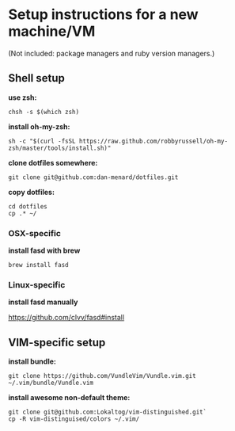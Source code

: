 # Setup instructions for a new machine/VM

(Not included: package managers and ruby version managers.)

## Shell setup

**use zsh:**

`chsh -s $(which zsh)`

**install oh-my-zsh:**

`sh -c "$(curl -fsSL https://raw.github.com/robbyrussell/oh-my-zsh/master/tools/install.sh)"`

**clone dotfiles somewhere:**

`git clone git@github.com:dan-menard/dotfiles.git`

**copy dotfiles:**

```
cd dotfiles
cp .* ~/
```

### OSX-specific ###

**install fasd with brew**

`brew install fasd`

### Linux-specific ###

**install fasd manually**

https://github.com/clvv/fasd#install

## VIM-specific setup

**install bundle:**

`git clone https://github.com/VundleVim/Vundle.vim.git ~/.vim/bundle/Vundle.vim`

**install awesome non-default theme:**

```
git clone git@github.com:Lokaltog/vim-distinguished.git`
cp -R vim-distinguised/colors ~/.vim/
```
